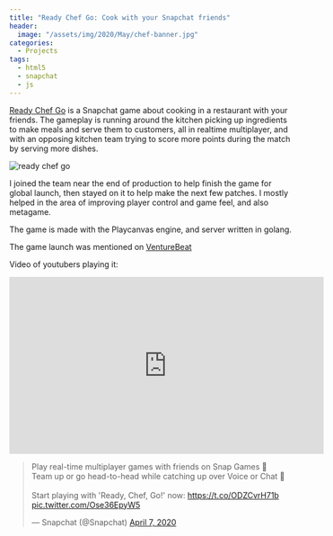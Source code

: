 ```yaml
---
title: "Ready Chef Go: Cook with your Snapchat friends"
header:
  image: "/assets/img/2020/May/chef-banner.jpg"
categories:
  - Projects
tags:
  - html5
  - snapchat
  - js
---
```


[Ready Chef Go](https://story.snapchat.com/games/ready-chef-go) is a Snapchat game about cooking in a restaurant with your friends. The gameplay is running around the kitchen picking up ingredients to make meals and serve them to customers, all in realtime multiplayer, and with an opposing kitchen team trying to score more points during the match by serving more dishes.

![ready chef go]({{site.url}}{{site.baseurl}}/assets/img/2020/May/chef-gameplay.jpg)



I joined the team near the end of production to help finish the game for global launch, then stayed on it to help make the next few patches. I mostly helped in the area of improving player control and game feel, and also metagame.

The game is made with the Playcanvas engine, and server written in golang.

The game launch was mentioned on [VentureBeat](https://venturebeat.com/2020/01/28/snap-rolls-out-ready-chef-go-mobile-messaging-game-globally/)

Video of youtubers playing it:
<iframe width="560" height="315" src="https://www.youtube.com/embed/gFWflO8-wiU" frameborder="0" allow="accelerometer; autoplay; encrypted-media; gyroscope; picture-in-picture" allowfullscreen></iframe>

<blockquote class="twitter-tweet"><p lang="en" dir="ltr">Play real-time multiplayer games with friends on Snap Games 🚀<br>Team up or go head-to-head while catching up over Voice or Chat 💬<br><br>Start playing with &#39;Ready, Chef, Go!&#39; now: <a href="https://t.co/ODZCvrH71b">https://t.co/ODZCvrH71b</a> <a href="https://t.co/Ose36EpyW5">pic.twitter.com/Ose36EpyW5</a></p>&mdash; Snapchat (@Snapchat) <a href="https://twitter.com/Snapchat/status/1247643501241593857?ref_src=twsrc%5Etfw">April 7, 2020</a></blockquote> <script async src="https://platform.twitter.com/widgets.js" charset="utf-8"></script> 

<!-- ![cats]({{site.url}}{{site.baseurl}}/assets/img/2019/Nov/cat-explain-1.png) -->
